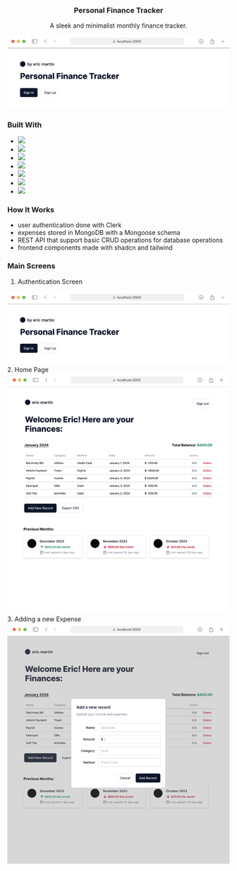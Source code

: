 <br />
<div align="center">
  <h3 align="center">Personal Finance Tracker</h3>

  <p align="center">
    A sleek and minimalist monthly finance tracker.
  </p>
  
  <img src="/readme-images/auth.png" alt="auth"/>

</div>

### Built With
* <img src="https://img.shields.io/badge/React-20232A?style=for-the-badge&logo=react&logoColor=61DAFB" />
* <img src="https://img.shields.io/badge/TypeScript-007ACC?style=for-the-badge&logo=typescript&logoColor=white" />
* <img src="https://img.shields.io/badge/MongoDB-4EA94B?style=for-the-badge&logo=mongodb&logoColor=white" />
* <img src="https://img.shields.io/badge/Express%20js-000000?style=for-the-badge&logo=express&logoColor=white" />
* <img src="https://img.shields.io/badge/Node%20js-339933?style=for-the-badge&logo=nodedotjs&logoColor=white" />
* <img src="https://img.shields.io/badge/Tailwind_CSS-38B2AC?style=for-the-badge&logo=tailwind-css&logoColor=white" />
* <img src="https://img.shields.io/badge/shadcn%2Fui-000000?style=for-the-badge&logo=shadcnui&logoColor=white" /> 


<!-- GETTING STARTED -->
### How It Works
* user authentication done with Clerk
* expenses stored in MongoDB with a Mongoose schema
* REST API that support basic CRUD operations for database operations
* frontend components made with shadcn and tailwind

### Main Screens
1. Authentication Screen
<img src="/readme-images/auth.png" alt="auth" />
2. Home Page
<img src="/readme-images/home.png" alt="home" />
3. Adding a new Expense
<img src="/readme-images/form.png" alt="form" />
